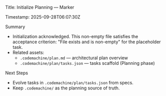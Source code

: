 Title: Initialize Planning — Marker

Timestamp: 2025-09-28T06:07:30Z

Summary
- Initialization acknowledged. This non-empty file satisfies the acceptance criterion: "File exists and is non-empty" for the placeholder task.
- Related assets:
  - `.codemachine/plan.md` — architectural plan overview
  - `.codemachine/plan/tasks.json` — tasks scaffold (Planning phase)

Next Steps
- Evolve tasks in `.codemachine/plan/tasks.json` from specs.
- Keep `.codemachine/` as the planning source of truth.

